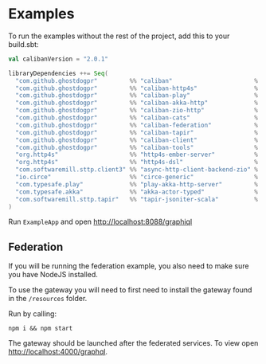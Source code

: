 # Examples

To run the examples without the rest of the project, add this to your build.sbt:

```scala
val calibanVersion = "2.0.1"

libraryDependencies ++= Seq(
  "com.github.ghostdogpr"         %% "caliban"                       % calibanVersion,
  "com.github.ghostdogpr"         %% "caliban-http4s"                % calibanVersion,
  "com.github.ghostdogpr"         %% "caliban-play"                  % calibanVersion,
  "com.github.ghostdogpr"         %% "caliban-akka-http"             % calibanVersion,
  "com.github.ghostdogpr"         %% "caliban-zio-http"              % calibanVersion,
  "com.github.ghostdogpr"         %% "caliban-cats"                  % calibanVersion,
  "com.github.ghostdogpr"         %% "caliban-federation"            % calibanVersion,
  "com.github.ghostdogpr"         %% "caliban-tapir"                 % calibanVersion,
  "com.github.ghostdogpr"         %% "caliban-client"                % calibanVersion,
  "com.github.ghostdogpr"         %% "caliban-tools"                 % calibanVersion,
  "org.http4s"                    %% "http4s-ember-server"           % "0.23.16",
  "org.http4s"                    %% "http4s-dsl"                    % "0.23.16",
  "com.softwaremill.sttp.client3" %% "async-http-client-backend-zio" % "3.3.18",
  "io.circe"                      %% "circe-generic"                 % "0.14.1",
  "com.typesafe.play"             %% "play-akka-http-server"         % "2.8.14",
  "com.typesafe.akka"             %% "akka-actor-typed"              % "2.6.18",
  "com.softwaremill.sttp.tapir"   %% "tapir-jsoniter-scala"          % "1.2.2"
)
```

Run `ExampleApp` and open [http://localhost:8088/graphiql](http://localhost:8088/graphiql)

## Federation

If you will be running the federation example, you also need to make sure you have NodeJS installed.

To use the gateway you will need to first need to install the gateway found in the `/resources` folder.

Run by calling:

```
npm i && npm start
```

The gateway should be launched after the federated services. To view open [http://localhost:4000/graphql](http://localhost:4000/graphql).


